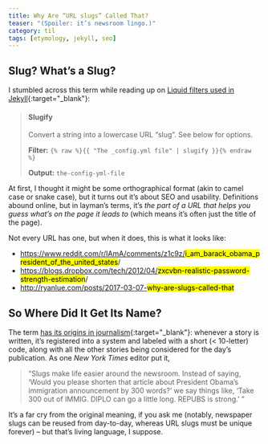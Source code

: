 ```yaml
---
title: Why Are “URL slugs” Called That?
teaser: "(Spoiler: it’s newsroom lingo.)"
category: til
tags: [etymology, jekyll, seo]
---
```


Slug? What’s a Slug?
--------------------

I stumbled across this term while reading up on [Liquid filters used in Jekyll][lqd]{:target="_blank"}:

> #### Slugify
> 
> Convert a string into a lowercase URL “slug”. See below for options.
>
> <b>Filter:</b> `{% raw %}{{ "The _config.yml file" | slugify }}{% endraw %}`
> 
> <b>Output:</b> `the-config-yml-file`

At first, I thought it might be some orthographical format (akin to camel case or snake case), but it turns out it’s about SEO and usability. Definitions abound online, but in layman’s terms, it’s _the part of a URL that helps you guess what’s on the page it leads to_ (which means it’s often just the title of the page).

Not every URL has one, but when it does, this is what it looks like:

* https://www.reddit.com/r/IAmA/comments/z1c9z/<mark>i_am_barack_obama_president_of_the_united_states</mark>/
* https://blogs.dropbox.com/tech/2012/04/<mark>zxcvbn-realistic-password-strength-estimation</mark>/
* http://ryanlue.com/posts/2017-03-07-<mark>why-are-slugs-called-that</mark>

So Where Did It Get Its Name?
-----------------------------

The term [has its origins in journalism][times]{:target="_blank"}: whenever a story is written, it’s registered into a system and labeled with a short (< 10-letter) code, along with all the other stories being considered for the day’s publication. As one <cite>New York Times</cite> editor put it,

> “Slugs make life easier around the newsroom. Instead of saying, ‘Would you
> please shorten that article about President Obama’s immigration announcement
> by 300 words?’ we say things like, ‘Take 300 out of IMMIG. DIPLO can go a
> little long. REPUBS is strong.’ ”

It’s a far cry from the original meaning, if you ask me (notably, newspaper slugs can be reused from day-to-day, whereas URL slugs must be unique forever) – but that’s living language, I suppose.

[lqd]: https://jekyllrb.com/docs/templates/
[times]: https://www.nytimes.com/times-insider/2014/11/24/whats-in-a-slug/
